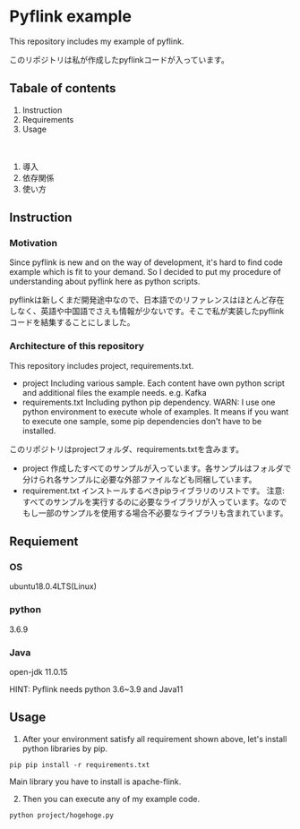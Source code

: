 # Pyflink example

This repository includes my example of pyflink.

このリポジトリは私が作成したpyflinkコードが入っています。

## Tabale of contents

1. Instruction
2. Requirements
3. Usage

　　
1. 導入
2. 依存関係
3. 使い方


## Instruction
### Motivation
Since pyflink is new and on the way of development, it's hard to find code example which is fit to your demand. So I decided to put my procedure of understanding about pyflink here as python scripts.

pyflinkは新しくまだ開発途中なので、日本語でのリファレンスはほとんど存在しなく、英語や中国語でさえも情報が少ないです。そこで私が実装したpyflinkコードを結集することにしました。

### Architecture of this repository
This repository includes project, requirements.txt.

* project
  Including various sample. Each content have own python script and additional files the example needs. e.g. Kafka
* requirements.txt
  Including python pip dependency. 
  WARN: I use one python environment to execute whole of examples. It means if you want to 
  execute one sample, some pip dependencies don't have to be installed.
  
このリポジトリはprojectフォルダ、requirements.txtを含みます。

* project
  作成したすべてのサンプルが入っています。各サンプルはフォルダで分けられ各サンプルに必要な外部ファイルなども同梱しています。
* requirement.txt
  インストールするべきpipライブラリのリストです。
  注意:すべてのサンプルを実行するのに必要なライブラリが入っています。なのでもし一部のサンプルを使用する場合不必要なライブラリも含まれています。


## Requiement
### OS
ubuntu18.0.4LTS(Linux)

### python
3.6.9

### Java
open-jdk 11.0.15

HINT:
Pyflink needs python 3.6~3.9 and Java11

## Usage
1. After your environment satisfy all requirement shown above, let's install python libraries by pip.
```
pip pip install -r requirements.txt
```
Main library you have to install is apache-flink.

2. Then you can execute any of my example code.
```
python project/hogehoge.py
```


